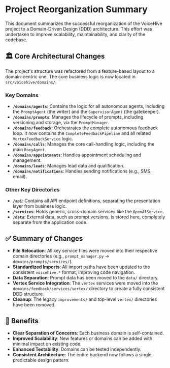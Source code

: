 # Project Reorganization Summary

This document summarizes the successful reorganization of the VoiceHive project to a Domain-Driven Design (DDD) architecture. This effort was undertaken to improve scalability, maintainability, and clarity of the codebase.

## 🏛️ Core Architectural Changes

The project's structure was refactored from a feature-based layout to a domain-centric one. The core business logic is now located in `src/voicehive/domains/`.

### Key Domains

- **`/domains/agents`**: Contains the logic for all autonomous agents, including the `PromptAgent` (the writer) and the `SupervisorAgent` (the gatekeeper).
- **`/domains/prompts`**: Manages the lifecycle of prompts, including versioning and storage, via the `PromptManager`.
- **`/domains/feedback`**: Orchestrates the complete autonomous feedback loop. It now contains the `CompleteFeedbackPipeline` and all related `VertexFeedbackService` logic.
- **`/domains/calls`**: Manages the core call-handling logic, including the main `RoxyAgent`.
- **`/domains/appointments`**: Handles appointment scheduling and management.
- **`/domains/leads`**: Manages lead data and qualification.
- **`/domains/notifications`**: Handles sending notifications (e.g., SMS, email).

### Other Key Directories

- **`/api`**: Contains all API endpoint definitions, separating the presentation layer from business logic.
- **`/services`**: Holds generic, cross-domain services like the `OpenAIService`.
- **`/data`**: External data, such as prompt versions, is stored here, completely separate from the application code.

## ✅ Summary of Changes

- **File Relocation**: All key service files were moved into their respective domain directories (e.g., `prompt_manager.py` → `domains/prompts/services/`).
- **Standardized Imports**: All import paths have been updated to the consistent `voicehive.*` format, improving code navigation.
- **Data Separation**: Prompt data has been moved to the `data/` directory.
- **Vertex Service Integration**: The `vertex` services were moved into the `domains/feedback/services/vertex/` directory to create a fully consistent DDD structure.
- **Cleanup**: The legacy `improvements/` and top-level `vertex/` directories have been removed.

## 🎯 Benefits

- **Clear Separation of Concerns**: Each business domain is self-contained.
- **Improved Scalability**: New features or domains can be added with minimal impact on existing code.
- **Enhanced Testability**: Domains can be tested independently.
- **Consistent Architecture**: The entire backend now follows a single, predictable design pattern.
